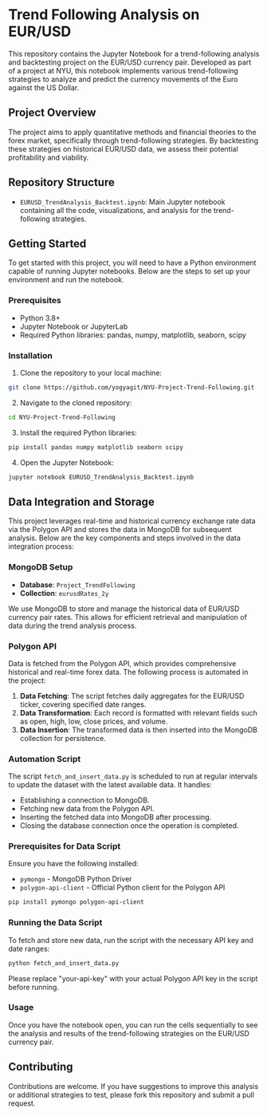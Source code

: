 # Trend Following Analysis on EUR/USD

This repository contains the Jupyter Notebook for a trend-following analysis and backtesting project on the EUR/USD currency pair. Developed as part of a project at NYU, this notebook implements various trend-following strategies to analyze and predict the currency movements of the Euro against the US Dollar.

## Project Overview

The project aims to apply quantitative methods and financial theories to the forex market, specifically through trend-following strategies. By backtesting these strategies on historical EUR/USD data, we assess their potential profitability and viability.

## Repository Structure

- `EURUSD_TrendAnalysis_Backtest.ipynb`: Main Jupyter notebook containing all the code, visualizations, and analysis for the trend-following strategies.

## Getting Started

To get started with this project, you will need to have a Python environment capable of running Jupyter notebooks. Below are the steps to set up your environment and run the notebook.

### Prerequisites

- Python 3.8+
- Jupyter Notebook or JupyterLab
- Required Python libraries: pandas, numpy, matplotlib, seaborn, scipy

### Installation

1. Clone the repository to your local machine:
```bash
git clone https://github.com/yogyagit/NYU-Project-Trend-Following.git
``` 

2. Navigate to the cloned repository:
```bash
cd NYU-Project-Trend-Following
```

3. Install the required Python libraries:
```bash
pip install pandas numpy matplotlib seaborn scipy
```

4. Open the Jupyter Notebook:
```bash
jupyter notebook EURUSD_TrendAnalysis_Backtest.ipynb
```
## Data Integration and Storage

This project leverages real-time and historical currency exchange rate data via the Polygon API and stores the data in MongoDB for subsequent analysis. Below are the key components and steps involved in the data integration process:

### MongoDB Setup

- **Database**: `Project_TrendFollowing`
- **Collection**: `eurusdRates_2y`

We use MongoDB to store and manage the historical data of EUR/USD currency pair rates. This allows for efficient retrieval and manipulation of data during the trend analysis process.

### Polygon API

Data is fetched from the Polygon API, which provides comprehensive historical and real-time forex data. The following process is automated in the project:

1. **Data Fetching**: The script fetches daily aggregates for the EUR/USD ticker, covering specified date ranges.
2. **Data Transformation**: Each record is formatted with relevant fields such as open, high, low, close prices, and volume.
3. **Data Insertion**: The transformed data is then inserted into the MongoDB collection for persistence.

### Automation Script

The script `fetch_and_insert_data.py` is scheduled to run at regular intervals to update the dataset with the latest available data. It handles:
- Establishing a connection to MongoDB.
- Fetching new data from the Polygon API.
- Inserting the fetched data into MongoDB after processing.
- Closing the database connection once the operation is completed.

### Prerequisites for Data Script

Ensure you have the following installed:
- `pymongo` - MongoDB Python Driver
- `polygon-api-client` - Official Python client for the Polygon API

```bash
pip install pymongo polygon-api-client
```

### Running the Data Script
To fetch and store new data, run the script with the necessary API key and date ranges:

```bash
python fetch_and_insert_data.py
```

Please replace "your-api-key" with your actual Polygon API key in the script before running.

### Usage
Once you have the notebook open, you can run the cells sequentially to see the analysis and results of the trend-following strategies on the EUR/USD currency pair.

## Contributing
Contributions are welcome. If you have suggestions to improve this analysis or additional strategies to test, please fork this repository and submit a pull request.


